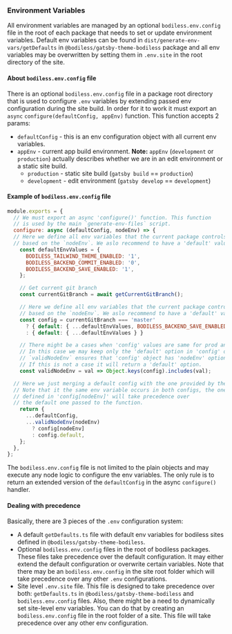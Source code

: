 ### Environment Variables
All environment variables are managed by an optional `bodiless.env.config` file in the root of each package that needs to set or update environment variables. Default env variables can be found in `dist/generate-env-vars/getDefaults` in `@bodiless/gatsby-theme-bodiless` package and all env variables may be overwritten by setting them in `.env.site` in the root directory of the site.

#### About `bodiless.env.config` file
There is an optional `bodiless.env.config` file in a package root directory that is used to configure `.env` variables by extending passed env configuration during the site build. In order for it to work it must export an `async` `configure(defaultConfig, appEnv)` function. This function accepts 2 params:
* `defaultConfig` - this is an env configuration object with all current env variables.
* `appEnv` - current app build environment. **Note:** `appEnv` (`development` or `production`) actually describes whether we are in an edit environment or a static site build.
  * `production` - static site build (`gatsby build` == `production`)
  * `development` - edit environment (`gatsby develop` == `development`)

#### Example of `bodiless.env.config` file
```js
module.exports = {
  // We must export an async 'configure()' function. This function
  // is used by the main `generate-env-files` script.
  configure: async (defaultConfig, nodeEnv) => {
  // Here we define all env variables that the current package controls
  // based on the `nodeEnv`. We aslo recommend to have a 'default' value.
    const defaultEnvValues = {
      BODILESS_TAILWIND_THEME_ENABLED: '1',
      BODILESS_BACKEND_COMMIT_ENABLED: '0',
      BODILESS_BACKEND_SAVE_ENABLED: '1',
    };

    // Get current git branch
    const currentGitBranch = await getCurrentGitBranch();

    // Here we define all env variables that the current package controls
    // based on the `nodeEnv`. We aslo recommend to have a 'default' value.
    const config = currentGitBranch === 'master'
      ? { default: { ...defaultEnvValues, BODILESS_BACKEND_SAVE_ENABLED: '0' } }
      : { default: { ...defaultEnvValues } }

    // There might be a cases when 'config' values are same for prod and dev.
    // In this case we may keep only the 'default' option in 'config' object.
    // `validNodeEnv` ensures that 'config' object has 'nodeEnv' option.
    // If this is not a case it will return a 'default' option.
    const validNodeEnv = val => Object.keys(config).includes(val);

  // Here we just merging a default config with the one provided by the package.
  // Note that it the same env variable occurs in both configs, the one that
  // defined in 'config[nodeEnv]' will take precedence over
  // the default one passed to the function.
    return {
      ...defaultConfig,
      ...validNodeEnv(nodeEnv)
        ? config[nodeEnv]
        : config.default,
    };
  },
};
```

The `bodiless.env.config` file is not limited to the plain objects and may execute any node logic to configure the env variables. The only rule is to return an extended version of the `defaultConfig` in the async `configure()` handler.

#### Dealing with precedence
Basically, there are 3 pieces of the `.env` configuration system:
* A default `getDefaults.ts` file with default env variables for bodiless sites defined in `@bodiless/gatsby-theme-bodiless`. 
* Optional `bodiless.env.config` files in the root of bodiless packages. These files take precedence over the default configuration. It may either extend the default configuration or overwrite certain variables. Note that there may be an `bodiless.env.config` in the site root folder which will take precedence over any other `.env` configurations.
* Site level `.env.site` file. This file is designed to take precedence over both: `getDefaults.ts` in `@bodiless/gatsby-theme-bodiless` and `bodiless.env.config` files. Also, there might be a need to dynamically set site-level env variables. You can do that by creating an `bodiless.env.config` file in the root folder of a site. This file will take precedence over any other env configuration.
